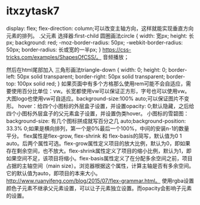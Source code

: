 # itxzytask7
display: flex; flex-direction: column;可以改变主轴方向，这样就能实现垂直方向元素的排列。
.父元素 选择器:first-child 
圆圈画法circle {
	width: 宽px;
	height: 长px;
	background: red;
	-moz-border-radius: 50px;
	-webkit-border-radius: 50px;
	border-radius: 长或宽的一半px;
}   https://css-tricks.com/examples/ShapesOfCSS/。
音频播放；<div class="x" onclick="playaudio();"><audio src="需要的音频文件路径" controls="controls" preload id="musicmp3" hidden></audio>
然后在html尾部加入<script>
function playaudio(){
    var audio = document.getElementById('musicmp3'); 
        if(audio!==null) {             
            if(audio.paused) {                 
                audio.play();  
            }
            else {
                audio.pause();
            }
        } 
    }
</script>
三角形画法triangle-down {
	width: 0;
	height: 0;
	border-left: 50px solid transparent;
	border-right: 50px solid transparent;
	border-top: 100px solid red;
}
如果页面中有多个方格那么使用rem可能不会自适应，需要使用百分比单位：vw。长宽都使用vw可以保证正方形，字号也可以使用vw。
大图logo也使用vw可自适应。background-size:100% auto;可以保证图片不变形。
hover：给四个小图标的外层盒子设置，并设置opacity: 0;默认隐藏，之后给四个小图标外层盒子的父元素盒子设置，并设置伪类hover。
小图标的雪碧图：background-size: 有几个图标拼成就写百分之几 auto;background-position: 33.3% 0;如果是横向排列，第一个是0%最后一个100%，中间的安装n-1的数量平分。
flex属性是flex-grow, flex-shrink 和 flex-basis的简写，默认值为0 1 auto。后两个属性可选。flex-grow属性定义项目的放大比例，默认为0，即如果存在剩余空间，也不放大。flex-shrink属性定义了项目的缩小比例，默认为1，即如果空间不足，该项目将缩小。flex-basis属性定义了在分配多余空间之前，项目占据的主轴空间（main size）。浏览器根据这个属性，计算主轴是否有多余空间。它的默认值为auto，即项目的本来大小。 http://www.ruanyifeng.com/blog/2015/07/flex-grammar.html。
使用rgba设置颜色子元素不继承父元素设置，可以让子元素独立设置。而opacity会影响子元素的设置。